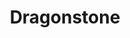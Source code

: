 ---
layout: item
title: Dragonstone
item-id: 1615
datatable: true
id: 1615
name: "Dragonstone"
members: true
lowalch: 4000
highalch: 6000
examine: "This looks valuable."
monsters:
  - id: 8060
    name: "Vorkath"
    members: true
    combat_level: 392
    wiki_url: "https://oldschool.runescape.wiki/w/Vorkath#Dragon_Slayer_II"
    drops:
      - quantity: "2-3"
        rarity: 0.02
    image: "https://oldschool.runescape.wiki/images/thumb/9/9a/Vorkath.png/280px-Vorkath.png?1ce3f"
  - id: 8061
    name: "Vorkath"
    members: true
    combat_level: 732
    wiki_url: "https://oldschool.runescape.wiki/w/Vorkath#Post-quest"
    drops:
      - quantity: "2-3"
        rarity: 0.02
    image: "https://oldschool.runescape.wiki/images/thumb/9/9a/Vorkath.png/280px-Vorkath.png?1ce3f"
---